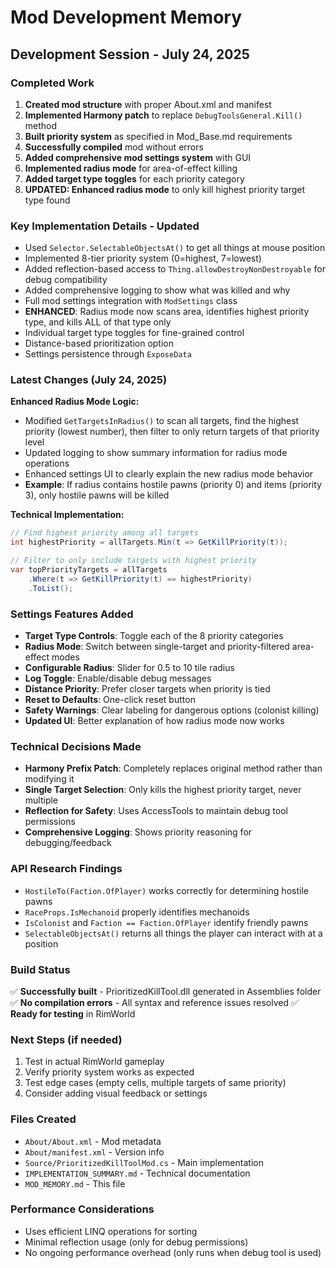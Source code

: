 # Mod Development Memory

## Development Session - July 24, 2025

### Completed Work
1. **Created mod structure** with proper About.xml and manifest
2. **Implemented Harmony patch** to replace `DebugToolsGeneral.Kill()` method
3. **Built priority system** as specified in Mod_Base.md requirements
4. **Successfully compiled** mod without errors
5. **Added comprehensive mod settings system** with GUI
6. **Implemented radius mode** for area-of-effect killing
7. **Added target type toggles** for each priority category
8. **UPDATED: Enhanced radius mode** to only kill highest priority target type found

### Key Implementation Details - Updated
- Used `Selector.SelectableObjectsAt()` to get all things at mouse position
- Implemented 8-tier priority system (0=highest, 7=lowest)
- Added reflection-based access to `Thing.allowDestroyNonDestroyable` for debug compatibility
- Added comprehensive logging to show what was killed and why
- Full mod settings integration with `ModSettings` class
- **ENHANCED**: Radius mode now scans area, identifies highest priority type, and kills ALL of that type only
- Individual target type toggles for fine-grained control
- Distance-based prioritization option
- Settings persistence through `ExposeData`

### Latest Changes (July 24, 2025)
**Enhanced Radius Mode Logic:**
- Modified `GetTargetsInRadius()` to scan all targets, find the highest priority (lowest number), then filter to only return targets of that priority level
- Updated logging to show summary information for radius mode operations
- Enhanced settings UI to clearly explain the new radius mode behavior
- **Example**: If radius contains hostile pawns (priority 0) and items (priority 3), only hostile pawns will be killed

**Technical Implementation:**
```csharp
// Find highest priority among all targets
int highestPriority = allTargets.Min(t => GetKillPriority(t));

// Filter to only include targets with highest priority
var topPriorityTargets = allTargets
    .Where(t => GetKillPriority(t) == highestPriority)
    .ToList();
```

### Settings Features Added
- **Target Type Controls**: Toggle each of the 8 priority categories
- **Radius Mode**: Switch between single-target and priority-filtered area-effect modes
- **Configurable Radius**: Slider for 0.5 to 10 tile radius
- **Log Toggle**: Enable/disable debug messages
- **Distance Priority**: Prefer closer targets when priority is tied
- **Reset to Defaults**: One-click reset button
- **Safety Warnings**: Clear labeling for dangerous options (colonist killing)
- **Updated UI**: Better explanation of how radius mode now works

### Technical Decisions Made
- **Harmony Prefix Patch**: Completely replaces original method rather than modifying it
- **Single Target Selection**: Only kills the highest priority target, never multiple
- **Reflection for Safety**: Uses AccessTools to maintain debug tool permissions
- **Comprehensive Logging**: Shows priority reasoning for debugging/feedback

### API Research Findings
- `HostileTo(Faction.OfPlayer)` works correctly for determining hostile pawns
- `RaceProps.IsMechanoid` properly identifies mechanoids
- `IsColonist` and `Faction == Faction.OfPlayer` identify friendly pawns
- `SelectableObjectsAt()` returns all things the player can interact with at a position

### Build Status
✅ **Successfully built** - PrioritizedKillTool.dll generated in Assemblies folder
✅ **No compilation errors** - All syntax and reference issues resolved
✅ **Ready for testing** in RimWorld

### Next Steps (if needed)
1. Test in actual RimWorld gameplay
2. Verify priority system works as expected
3. Test edge cases (empty cells, multiple targets of same priority)
4. Consider adding visual feedback or settings

### Files Created
- `About/About.xml` - Mod metadata
- `About/manifest.xml` - Version info  
- `Source/PrioritizedKillToolMod.cs` - Main implementation
- `IMPLEMENTATION_SUMMARY.md` - Technical documentation
- `MOD_MEMORY.md` - This file

### Performance Considerations
- Uses efficient LINQ operations for sorting
- Minimal reflection usage (only for debug permissions)
- No ongoing performance overhead (only runs when debug tool is used)
